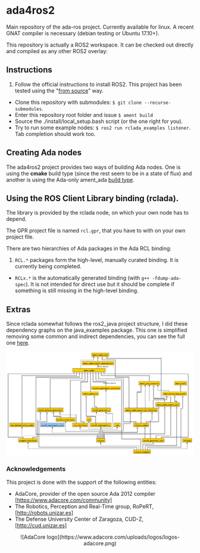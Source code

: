 # ada4ros2
Main repository of the ada-ros project. Currently available for linux. A recent GNAT compiler is necessary (debian testing or Ubuntu 17.10+).

This repository is actually a ROS2 workspace. It can be checked out directly and compiled as any other ROS2 overlay:

## Instructions

1. Follow the official instructions to install ROS2. This project has been tested using the "[from source](https://github.com/ros2/ros2/wiki/Linux-Development-Setup)" way.
- Clone this repository with submodules: `$ git clone --recurse-submodules`.
- Enter this repository root folder and issue `$ ament build`
- Source the ./install/local_setup.bash script (or the one right for you).
- Try to run some example nodes: `$ ros2 run rclada_examples listener`. Tab completion should work too.

## Creating Ada nodes

The ada4ros2 project provides two ways of building Ada nodes. One is using the **cmake** build type (since the rest seem to be in a state of flux) and another is using the Ada-only ament_ada [build type](https://github.com/ament/ament_tools/blob/master/doc/development/build_types.rst).

## Using the ROS Client Library binding (rclada).

The library is provided by the rclada node, on which your own node has to depend.

The GPR project file is named `rcl.gpr`, that you have to with on your own project file.

There are two hierarchies of Ada packages in the Ada RCL binding:

1. `RCL.*` packages form the high-level, manually curated binding. It is currently being completed.
-  `RCLx.*` is the automatically generated binding (with `g++ -fdump-ada-spec`). It is not intended for direct use but it should be complete if something is still missing in the high-level binding.

## Extras

Since rclada somewhat follows the ros2_java project structure, I did these dependency graphs on the java_examples package.
This one is simplified removing some common and indirect dependencies, you can see the full one [here](doc/java_example_depends.png).

![Simplified dependencies](doc/java_example_depends_lite.png)

### Acknowledgements

This project is done with the support of the following entities:

* AdaCore, provider of the open source Ada 2012 compiler [https://www.adacore.com/community]
* The Robotics, Perception and Real-Time group, RoPeRT, [http://robots.unizar.es]
* The Defense University Center of Zaragoza, CUD-Z, [http://cud.unizar.es]

<center>
![AdaCore logo](https://www.adacore.com/uploads/logos/logos-adacore.png)
</center>
